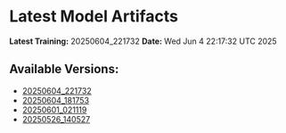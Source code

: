 # Latest Model Artifacts

**Latest Training:** 20250604_221732
**Date:** Wed Jun  4 22:17:32 UTC 2025

## Available Versions:
- [20250604_221732](/20250604_221732/)
- [20250604_181753](/20250604_181753/)
- [20250601_021119](/20250601_021119/)
- [20250526_140527](/20250526_140527/)
